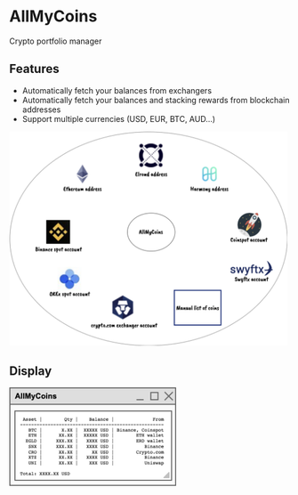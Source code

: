 # AllMyCoins

Crypto portfolio manager

## Features

- Automatically fetch your balances from exchangers
- Automatically fetch your balances and stacking rewards from blockchain addresses
- Support multiple currencies (USD, EUR, BTC, AUD...)

<img src="doc/img/allMyCoinsProviders.png" alt="AllMyCoins Window" width="500" />

## Display

<img src="doc/img/allMyCoinsWindow.png" alt="AllMyCoins Window" width="300"/>
